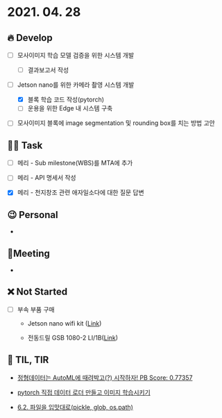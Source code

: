 # 2021. 04. 28

## 🔥 Develop

- [ ] 모사이미지 학습 모델 검증을 위한 시스템 개발
  - [ ] 결과보고서 작성
- [ ] Jetson nano를 위한 카메라 촬영 시스템 개발
  - [x] 블록 학습 코드 작성(pytorch)
  - [ ] 운용을 위한 Edge 내 시스템 구축
- [ ] 모사이미지 블록에 image segmentation 및 rounding box를 치는 방법 고안 





##  🏳‍🌈 Task

- [ ] 메리 - Sub milestone(WBS)를 MTA에 추가
- [ ] 메리 - API 명세서 작성
- [x] 메리 - 천지창조 관련 애자일소다에 대한 질문 답변





## 😉 Personal

* 




## :dizzy: ​Meeting

* 



## ❌ Not Started


- [ ] 부속 부품 구매
  * Jetson nano wifi kit ([Link](http://www.11st.co.kr/products/2848421202?utm_medium=%EA%B2%80%EC%83%89&gclid=Cj0KCQjw9_mDBhCGARIsAN3PaFN4CP-BlztWIfzYbHCUW4vsZkBcSfyv7saGJ-KUBJ1OvuiC1JpEIq0aAu_tEALw_wcB&utm_source=%EA%B5%AC%EA%B8%80_PC_S_%EC%87%BC%ED%95%91&utm_campaign=%EA%B5%AC%EA%B8%80%EC%87%BC%ED%95%91PC+%EC%B6%94%EA%B0%80%EC%9E%91%EC%97%85&utm_term=))

  * 전동드릴 GSB 1080-2 LI/1B([Link](https://ohou.se/productions/199094/selling?utm_source=google_shop&utm_medium=cpc&utm_campaign=commerce&utm_content=ssc&utm_term=199094&source=14&affect_type=UtmUrl&gclid=CjwKCAjwmv-DBhAMEiwA7xYrdyHUASUUmLNkt1crd2bhOJ_9X3pndg7phBWmxl7z5Y_ab2l2bFHi4RoCIWYQAvD_BwE))




## 📸 TIL, TIR

* [정형데이터는 AutoML에 때려박고(?) 시작하자! PB Score: 0.77357](https://dacon.io/codeshare/1701?page=1&dtype=view&s_id=0)

* [pytorch 직접 데이터 로더 만들고 이미지 학습시키기](https://www.kaeee.de/2020/10/26/pytorch-%EB%8D%B0%EC%9D%B4%ED%84%B0-%EB%A1%9C%EB%8D%94-%EB%A7%8C%EB%93%A4%EA%B8%B0.html)

* [6.2. 파일을 입맛대로(pickle, glob, os.path)](https://wikidocs.net/83)

